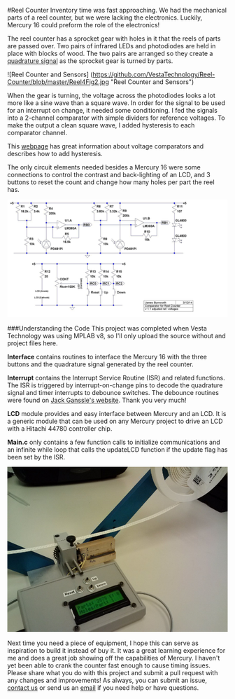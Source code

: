 #Reel Counter
Inventory time was fast approaching.  We had the mechanical parts of a reel counter, but we were lacking the electronics.  Luckily, Mercury 16 could preform the role of the electronics! 

The reel counter has a sprocket gear with holes in it that the reels of parts are passed over.  Two pairs of infrared LEDs and photodiodes are held in place with blocks of wood.  The two pairs are arranged so they create a [quadrature signal][qs] as the sprocket gear is turned by parts. 

[qs]: https://en.wikipedia.org/wiki/Linear_encoder#Output_signal_formats

![Reel Counter and Sensors] (https://github.com/VestaTechnology/Reel-Counter/blob/master/Reel4Fig2.jpg  "Reel Counter and Sensors")

When the gear is turning, the voltage across the photodiodes looks a lot more like a sine wave than a square wave.  In order for the signal to be used for an interrupt on change, it needed some conditioning.  I fed the signals into a 2-channel comparator with simple dividers for reference voltages.  To make the output a clean square wave, I added hysteresis to each comparator channel.  

This [webpage][volt comp] has great information about voltage comparators and describes how to add hysteresis.

[volt comp]: http://home.cogeco.ca/~rpaisley4/Comparators.html

The only circuit elements needed besides a Mercury 16 were some connections to control the contrast and back-lighting of an LCD, and 3 buttons to reset the count and change how many holes per part the reel has.

![Circuit Schematic](https://github.com/VestaTechnology/Reel-Counter/blob/master/circuit.jpg "Circuit Schematic")

###Understanding the Code
This project was completed when Vesta Technology was using MPLAB v8, so I'll only upload the source without and project files here.

__Interface__ contains routines to interface the Mercury 16 with the three buttons and the quadrature signal generated by the reel counter.

__Interrupt__ contains the Interrupt Service Routine (ISR) and related functions.  The ISR is triggered by interrupt-on-change pins to decode the quadrature signal and timer interrupts to debounce switches.  The debounce routines were found on [Jack Ganssle's website][debounce].  Thank you very much!

[debounce]: http://www.ganssle.com/debouncing-pt2.htm

__LCD__ module provides and easy interface between Mercury and an LCD.  It is a generic module that can be used on any Mercury project to drive an LCD with a Hitachi 44780 controller chip.

__Main.c__ only contains a few function calls to initialize communications and an infinite while loop that calls the updateLCD function if the update flag has been set by the ISR.

![Final Product](https://github.com/VestaTechnology/Reel-Counter/blob/master/Reel6Fig1.jpg "Final Product")

Next time you need a piece of equipment, I hope this can serve as inspiration to build it instead of buy it.  It was a great learning experience for me and does a great job showing off the capabilities of Mercury.  I haven't yet been able to crank the counter fast enough to cause timing issues.  Please share what you do with this project and submit a pull request with any changes and improvements!  As always, you can submit an issue, [contact us][contact] or send us an [email][mail] if you need help or have questions.

[contact]: https://www.vestatech.com/support/contact-us/
[mail]: mailto:support@vestatech.com?subj=Github/Mercury
